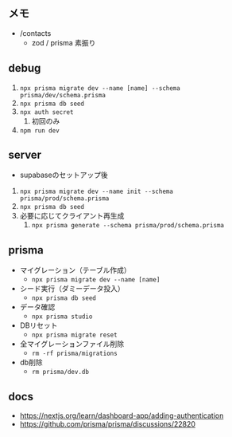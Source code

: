 ## メモ
- /contacts
  - zod / prisma 素振り

## debug
1. `npx prisma migrate dev --name [name] --schema prisma/dev/schema.prisma`
2. `npx prisma db seed`
3. `npx auth secret`
   1. 初回のみ
4. `npm run dev`

## server
- supabaseのセットアップ後
1. `npx prisma migrate dev --name init --schema prisma/prod/schema.prisma`
2. `npx prisma db seed`
3. 必要に応じてクライアント再生成
   1. `npx prisma generate --schema prisma/prod/schema.prisma`

## prisma
- マイグレーション（テーブル作成）
  - `npx prisma migrate dev --name [name]`
- シード実行（ダミーデータ投入）
  - `npx prisma db seed`
- データ確認
  - `npx prisma studio`
- DBリセット
  - `npx prisma migrate reset`
- 全マイグレーションファイル削除
  - `rm -rf prisma/migrations`
- db削除
  - `rm prisma/dev.db`

## docs
- https://nextjs.org/learn/dashboard-app/adding-authentication
- https://github.com/prisma/prisma/discussions/22820
